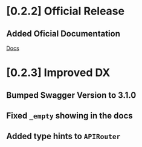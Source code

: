 # [0.2.2] Official Release

## Added Oficial Documentation

[Docs](https://docs.aiofauna.com/)

# [0.2.3] Improved DX

## Bumped Swagger Version to 3.1.0

## Fixed `_empty` showing in the docs

## Added type hints to `APIRouter`